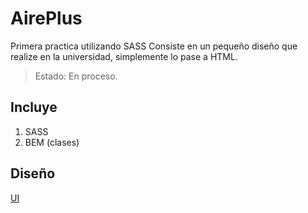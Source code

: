 # AirePlus
Primera practica utilizando SASS
Consiste en un pequeño diseño que realize en la universidad, simplemente lo pase a HTML.

> Estado: En proceso.

## Incluye
1. SASS
2. BEM (clases)

## Diseño
[UI](imagen.jpg)


